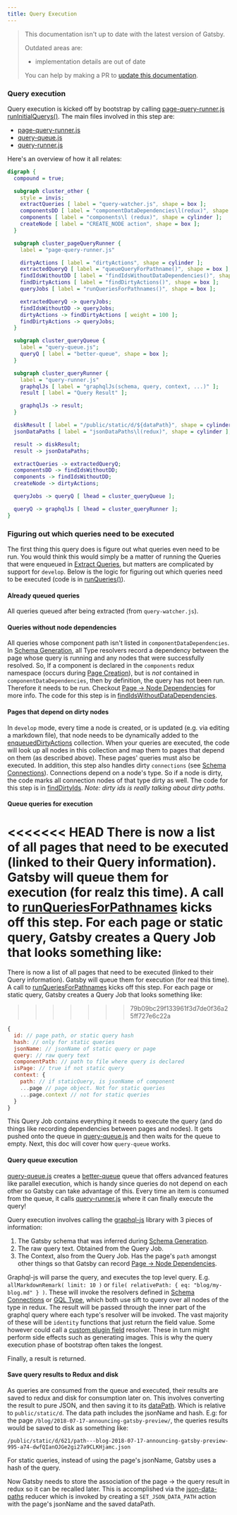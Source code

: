 ```yaml
---
title: Query Execution
---
```


> This documentation isn't up to date with the latest version of Gatsby.
>
> Outdated areas are:
>
> - implementation details are out of date
>
> You can help by making a PR to [update this documentation](https://github.com/gatsbyjs/gatsby/issues/14228).

### Query execution

Query execution is kicked off by bootstrap by calling [page-query-runner.js runInitialQuerys()](https://github.com/gatsbyjs/gatsby/blob/master/packages/gatsby/src/internal-plugins/query-runner/page-query-runner.js#L29). The main files involved in this step are:

- [page-query-runner.js](https://github.com/gatsbyjs/gatsby/tree/master/packages/gatsby/src/internal-plugins/query-runner/query-queue.js)
- [query-queue.js](https://github.com/gatsbyjs/gatsby/tree/master/packages/gatsby/src/internal-plugins/query-runner/query-queue.js)
- [query-runner.js](https://github.com/gatsbyjs/gatsby/tree/master/packages/gatsby/src/internal-plugins/query-runner/query-runner.js)

Here's an overview of how it all relates:

```dot
digraph {
  compound = true;

  subgraph cluster_other {
    style = invis;
    extractQueries [ label = "query-watcher.js", shape = box ];
    componentsDD [ label = "componentDataDependencies\l(redux)", shape = cylinder ];
    components [ label = "components\l (redux)", shape = cylinder ];
    createNode [ label = "CREATE_NODE action", shape = box ];
  }

  subgraph cluster_pageQueryRunner {
    label = "page-query-runner.js"

    dirtyActions [ label = "dirtyActions", shape = cylinder ];
    extractedQueryQ [ label = "queueQueryForPathname()", shape = box ];
    findIdsWithoutDD [ label = "findIdsWithoutDataDependencies()", shape = box ];
    findDirtyActions [ label = "findDirtyActions()", shape = box ];
    queryJobs [ label = "runQueriesForPathnames()", shape = box ];

    extractedQueryQ -> queryJobs;
    findIdsWithoutDD -> queryJobs;
    dirtyActions -> findDirtyActions [ weight = 100 ];
    findDirtyActions -> queryJobs;
  }

  subgraph cluster_queryQueue {
    label = "query-queue.js";
    queryQ [ label = "better-queue", shape = box ];
  }

  subgraph cluster_queryRunner {
    label = "query-runner.js"
    graphqlJs [ label = "graphqlJs(schema, query, context, ...)" ];
    result [ label = "Query Result" ];

    graphqlJs -> result;
  }

  diskResult [ label = "/public/static/d/${dataPath}", shape = cylinder ];
  jsonDataPaths [ label = "jsonDataPaths\l(redux)", shape = cylinder ];

  result -> diskResult;
  result -> jsonDataPaths;

  extractQueries -> extractedQueryQ;
  componentsDD -> findIdsWithoutDD;
  components -> findIdsWithoutDD;
  createNode -> dirtyActions;

  queryJobs -> queryQ [ lhead = cluster_queryQueue ];

  queryQ -> graphqlJs [ lhead = cluster_queryRunner ];
}
```

### Figuring out which queries need to be executed

The first thing this query does is figure out what queries even need to be run. You would think this would simply be a matter of running the Queries that were enqueued in [Extract Queries](/docs/query-extraction/), but matters are complicated by support for `develop`. Below is the logic for figuring out which queries need to be executed (code is in [runQueries()](https://github.com/gatsbyjs/gatsby/blob/master/packages/gatsby/src/internal-plugins/query-runner/page-query-runner.js#L36)).

#### Already queued queries

All queries queued after being extracted (from `query-watcher.js`).

#### Queries without node dependencies

All queries whose component path isn't listed in `componentDataDependencies`. In [Schema Generation](/docs/schema-generation/), all Type resolvers record a dependency between the page whose query is running and any nodes that were successfully resolved. So, If a component is declared in the `components` redux namespace (occurs during [Page Creation](/docs/page-creation/)), but is _not_ contained in `componentDataDependencies`, then by definition, the query has not been run. Therefore it needs to be run. Checkout [Page -> Node Dependencies](/docs/page-node-dependencies/) for more info. The code for this step is in [findIdsWithoutDataDependencies](https://github.com/gatsbyjs/gatsby/blob/master/packages/gatsby/src/internal-plugins/query-runner/page-query-runner.js#L96).

#### Pages that depend on dirty nodes

In `develop` mode, every time a node is created, or is updated (e.g. via editing a markdown file), that node needs to be dynamically added to the [enqueuedDirtyActions](https://github.com/gatsbyjs/gatsby/blob/master/packages/gatsby/src/internal-plugins/query-runner/page-query-runner.js#L61) collection. When your queries are executed, the code will look up all nodes in this collection and map them to pages that depend on them (as described above). These pages' queries must also be executed. In addition, this step also handles dirty `connections` (see [Schema Connections](/docs/schema-connections/)). Connections depend on a node's type. So if a node is dirty, the code marks all connection nodes of that type dirty as well. The code for this step is in [findDirtyIds](https://github.com/gatsbyjs/gatsby/blob/master/packages/gatsby/src/internal-plugins/query-runner/page-query-runner.js#L171). _Note: dirty ids is really talking about dirty paths_.

#### Queue queries for execution

<<<<<<< HEAD
There is now a list of all pages that need to be executed (linked to their Query information). Gatsby will queue them for execution (for realz this time). A call to [runQueriesForPathnames](https://github.com/gatsbyjs/gatsby/blob/master/packages/gatsby/src/internal-plugins/query-runner/page-query-runner.js#L127) kicks off this step. For each page or static query, Gatsby creates a Query Job that looks something like:
=======
There is now a list of all pages that need to be executed (linked to their Query information). Gatsby will queue them for execution (for real this time). A call to [runQueriesForPathnames](https://github.com/gatsbyjs/gatsby/blob/master/packages/gatsby/src/internal-plugins/query-runner/page-query-runner.js#L127) kicks off this step. For each page or static query, Gatsby creates a Query Job that looks something like:
>>>>>>> 79b09bc29f133961f3d7de0f36a25ff727e6c22a

```javascript
{
  id: // page path, or static query hash
  hash: // only for static queries
  jsonName: // jsonName of static query or page
  query: // raw query text
  componentPath: // path to file where query is declared
  isPage: // true if not static query
  context: {
    path: // if staticQuery, is jsonName of component
    ...page // page object. Not for static queries
    ...page.context // not for static queries
  }
}
```

This Query Job contains everything it needs to execute the query (and do things like recording dependencies between pages and nodes). It gets pushed onto the queue in [query-queue.js](https://github.com/gatsbyjs/gatsby/blob/master/packages/gatsby/src/internal-plugins/query-runner/query-queue.js) and then waits for the queue to empty. Next, this doc will cover how `query-queue` works.

#### Query queue execution

[query-queue.js](https://github.com/gatsbyjs/gatsby/blob/master/packages/gatsby/src/internal-plugins/query-runner/query-queue.js) creates a [better-queue](https://www.npmjs.com/package/better-queue) queue that offers advanced features like parallel execution, which is handy since queries do not depend on each other so Gatsby can take advantage of this. Every time an item is consumed from the queue, it calls [query-runner.js](https://github.com/gatsbyjs/gatsby/blob/master/packages/gatsby/src/internal-plugins/query-runner/query-runner.js) where it can finally execute the query!

Query execution involves calling the [graphql-js](https://graphql.org/graphql-js/) library with 3 pieces of information:

1. The Gatsby schema that was inferred during [Schema Generation](/docs/schema-generation/).
1. The raw query text. Obtained from the Query Job.
1. The Context, also from the Query Job. Has the page's `path` amongst other things so that Gatsby can record [Page -> Node Dependencies](/docs/page-node-dependencies/).

Graphql-js will parse the query, and executes the top level query. E.g. `allMarkdownRemark( limit: 10 )` or `file( relativePath: { eq: "blog/my-blog.md" } )`. These will invoke the resolvers defined in [Schema Connections](/docs/schema-connections/) or [GQL Type](/docs/schema-gql-type/), which both use sift to query over all nodes of the type in redux. The result will be passed through the inner part of the graphql query where each type's resolver will be invoked. The vast majority of these will be `identity` functions that just return the field value. Some however could call a [custom plugin field](/docs/schema-gql-type/#plugin-fields) resolver. These in turn might perform side effects such as generating images. This is why the query execution phase of bootstrap often takes the longest.

Finally, a result is returned.

#### Save query results to Redux and disk

As queries are consumed from the queue and executed, their results are saved to redux and disk for consumption later on. This involves converting the result to pure JSON, and then saving it to its [dataPath](/docs/behind-the-scenes-terminology/#datapath). Which is relative to `public/static/d`. The data path includes the jsonName and hash. E.g: for the page `/blog/2018-07-17-announcing-gatsby-preview/`, the queries results would be saved to disk as something like:

```text
/public/static/d/621/path---blog-2018-07-17-announcing-gatsby-preview-995-a74-dwfQIanOJGe2gi27a9CLKHjamc.json
```

For static queries, instead of using the page's jsonName, Gatsby uses a hash of the query.

Now Gatsby needs to store the association of the page -> the query result in redux so it can be recalled later. This is accomplished via the [json-data-paths](https://github.com/gatsbyjs/gatsby/blob/master/packages/gatsby/src/redux/reducers/json-data-paths.js) reducer which is invoked by creating a `SET_JSON_DATA_PATH` action with the page's jsonName and the saved dataPath.
